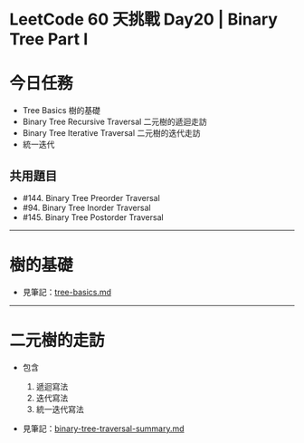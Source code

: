# LeetCode 60 天挑戰 Day20 | Binary Tree Part I

# 今日任務

- Tree Basics 樹的基礎
- Binary Tree Recursive Traversal 二元樹的遞迴走訪
- Binary Tree Iterative Traversal 二元樹的迭代走訪
- 統一迭代

## 共用題目
- #144. Binary Tree Preorder Traversal
- #94. Binary Tree Inorder Traversal
- #145. Binary Tree Postorder Traversal

---

# 樹的基礎

- 見筆記：[tree-basics.md](../tree-basics.md)

--- 

# 二元樹的走訪

- 包含
  1. 遞迴寫法
  2. 迭代寫法
  3. 統一迭代寫法
  
- 見筆記：[binary-tree-traversal-summary.md](../binary-tree-traversal-summary.md)